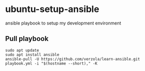 # ubuntu-setup-ansible
ansible playbook to setup my development environment

## Pull playbook
```
sudo apt update
sudo apt install ansible
ansible-pull -U https://github.com/verzola/learn-ansible.git playbook.yml -i "$(hostname --short)," -K
```
